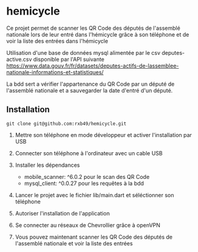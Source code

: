 # hemicycle

Ce projet permet de scanner les QR Code des députés de l'assemblé nationale lors de leur entré dans l'hémicycle grâce à son téléphone et de voir la liste des entrées dans l'hémicycle

Utilisation d'une base de données mysql alimentée par le csv deputes-active.csv disponible par l'API suivante https://www.data.gouv.fr/fr/datasets/deputes-actifs-de-lassemblee-nationale-informations-et-statistiques/

La bdd sert a vérifier l'appartenance du QR Code par un député de l'assemblé nationale et a sauvegarder la date d'entré d'un député.

## Installation

`git clone git@github.com:rxb49/hemicycle.git`

1. Mettre son téléphone en mode développeur et activer l'installation par USB

2. Connecter son téléphone à l'ordinateur avec un cable USB

3. Installer les dépendances 
    * mobile_scanner: ^6.0.2 pour le scan des QR Code
    * mysql_client: ^0.0.27 pour les requêtes à la bdd

4. Lancer le projet avec le fichier lib/main.dart et séléctionner son téléphone

5. Autoriser l'installation de l'application

6. Se connecter au réseaux de Chevrollier grâce à openVPN

7. Vous pouvez maintenant scanner les QR Code des députés de l'assemblé nationale et voir la liste des entrées


